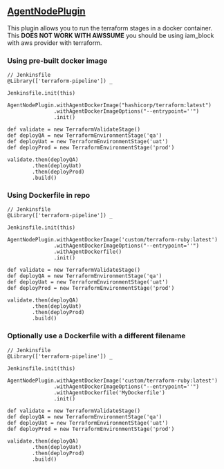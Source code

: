 ## [AgentNodePlugin](../src/AgentNodePlugin.groovy)

This plugin allows you to run the terraform stages in a docker container. This **DOES NOT WORK WITH AWSSUME** you should be using iam_block with aws provider with terraform.

### Using pre-built docker image
```
// Jenkinsfile
@Library(['terraform-pipeline']) _

Jenkinsfile.init(this)

AgentNodePlugin.withAgentDockerImage("hashicorp/terraform:latest")
               .withAgentDockerImageOptions("--entrypoint=''")
               .init()

def validate = new TerraformValidateStage()
def deployQA = new TerraformEnvironmentStage('qa')
def deployUat = new TerraformEnvironmentStage('uat')
def deployProd = new TerraformEnvironmentStage('prod')

validate.then(deployQA)
        .then(deployUat)
        .then(deployProd)
        .build()
```

### Using Dockerfile in repo
```
// Jenkinsfile
@Library(['terraform-pipeline']) _

Jenkinsfile.init(this)

AgentNodePlugin.withAgentDockerImage('custom/terraform-ruby:latest')
               .withAgentDockerImageOptions("--entrypoint=''")
               .withAgentDockerfile()
               .init()

def validate = new TerraformValidateStage()
def deployQA = new TerraformEnvironmentStage('qa')
def deployUat = new TerraformEnvironmentStage('uat')
def deployProd = new TerraformEnvironmentStage('prod')

validate.then(deployQA)
        .then(deployUat)
        .then(deployProd)
        .build()
```

### Optionally use a Dockerfile with a different filename
```
// Jenkinsfile
@Library(['terraform-pipeline']) _

Jenkinsfile.init(this)

AgentNodePlugin.withAgentDockerImage('custom/terraform-ruby:latest')
               .withAgentDockerImageOptions("--entrypoint=''")
               .withAgentDockerfile('MyDockerfile')
               .init()

def validate = new TerraformValidateStage()
def deployQA = new TerraformEnvironmentStage('qa')
def deployUat = new TerraformEnvironmentStage('uat')
def deployProd = new TerraformEnvironmentStage('prod')

validate.then(deployQA)
        .then(deployUat)
        .then(deployProd)
        .build()
```

